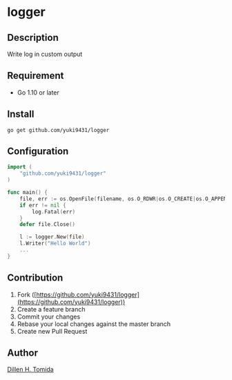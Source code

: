 logger
====
## Description
Write log in custom output

## Requirement
- Go 1.10 or later


## Install
```bash:#
go get github.com/yuki9431/logger
```

## Configuration
```go:main.go
import (
	"github.com/yuki9431/logger"
)

func main() {
	file, err := os.OpenFile(filename, os.O_RDWR|os.O_CREATE|os.O_APPEND, 0666)
	if err != nil {
		log.Fatal(err)
	}
	defer file.Close()

	l := logger.New(file)
	l.Writer("Hello World")
	...
}
```

## Contribution
1. Fork ([https://github.com/yuki9431/logger](https://github.com/yuki9431/logger))
2. Create a feature branch
3. Commit your changes
4. Rebase your local changes against the master branch
5. Create new Pull Request


## Author
[Dillen H. Tomida](https://twitter.com/t0mihir0)
